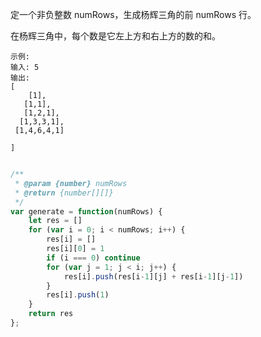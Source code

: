 
定一个非负整数 numRows，生成杨辉三角的前 numRows 行。

在杨辉三角中，每个数是它左上方和右上方的数的和。

```
示例:
输入: 5
输出:
[
    [1],     
   [1,1],    
   [1,2,1],  
  [1,3,3,1],  
 [1,4,6,4,1]
 
]
```

```javascript

/**
 * @param {number} numRows
 * @return {number[][]}
 */
var generate = function(numRows) {
    let res = []
    for (var i = 0; i < numRows; i++) {
        res[i] = []
        res[i][0] = 1
        if (i === 0) continue
        for (var j = 1; j < i; j++) {
            res[i].push(res[i-1][j] + res[i-1][j-1])
        }
        res[i].push(1)
    }   
    return res
};
```

